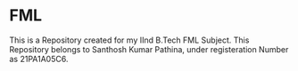 # FML
This is a Repository created for my IInd B.Tech FML Subject. This Repository belongs to Santhosh Kumar Pathina, under registeration Number as 21PA1A05C6.
